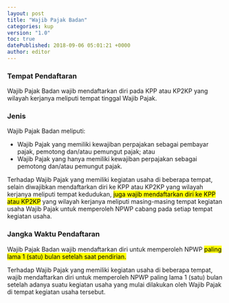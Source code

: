 ```yaml
---
layout: post
title: "Wajib Pajak Badan"
categories: kup
version: "1.0"
toc: true
datePublished: 2018-09-06 05:01:21 +0000
author: editor
---
```

### Tempat Pendaftaran

Wajib Pajak Badan wajib mendaftarkan diri pada KPP atau KP2KP yang wilayah kerjanya meliputi tempat tinggal Wajib Pajak.

### Jenis 
Wajib Pajak Badan meliputi:
- Wajib Pajak yang memiliki kewajiban perpajakan sebagai pembayar pajak, pemotong dan/atau pemungut pajak; atau
- Wajib Pajak yang hanya memiliki kewajiban perpajakan sebagai pemotong dan/atau pemungut pajak.

Terhadap Wajib Pajak yang memiliki kegiatan usaha di beberapa tempat, selain diwajibkan mendaftarkan diri ke KPP atau KP2KP yang wilayah kerjanya meliputi tempat kedudukan, <mark>juga wajib mendaftarkan diri ke KPP atau KP2KP</mark> yang wilayah kerjanya meliputi masing-masing tempat kegiatan usaha Wajib Pajak untuk memperoleh NPWP cabang pada setiap tempat kegiatan usaha.

### Jangka Waktu Pendaftaran	
Wajib Pajak Badan wajib mendaftarkan diri untuk memperoleh NPWP <mark>paling lama 1 (satu) bulan setelah saat pendirian.</mark>

Terhadap Wajib Pajak yang memiliki kegiatan usaha di beberapa tempat, wajib mendaftarkan diri untuk memperoleh NPWP paling lama 1 (satu) bulan setelah adanya suatu kegiatan usaha yang mulai dilakukan oleh Wajib Pajak di tempat kegiatan usaha tersebut.
